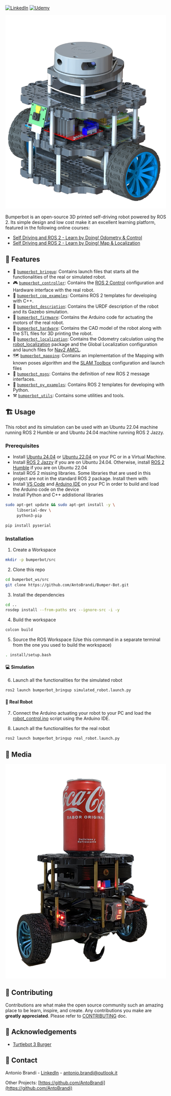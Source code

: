 [![LinkedIn][linkedin-shield]][linkedin-url]
[![Udemy][udemy-shield]][udemy-url]

<p align="center">
  <img src="media/BumperBot.png" alt="Logo">
</p>

Bumperbot is an open-source 3D printed self-driving robot powered by ROS 2. Its simple design and low cost make it an excellent learning platform, featured in the following online courses:
* [Self Driving and ROS 2 - Learn by Doing! Odometry & Control
](https://www.udemy.com/course/self-driving-and-ros-2-learn-by-doing-odometry-control/?referralCode=50BCC4E84DB2DB09BFB3)
* [Self Driving and ROS 2 - Learn by Doing! Map & Localization
](https://www.udemy.com/course/self-driving-and-ros-2-learn-by-doing-map-localization/?referralCode=8FC4AC725C57F7A93F79)

## :robot: Features

- :rocket: [`bumperbot_bringup`](./bumperbot_bringup): Contains launch files that starts all the functionalities of the real or simulated robot.
- :video_game: [`bumperbot_controller`](./bumperbot_controller): Contains the [ROS 2 Control](https://control.ros.org/rolling/index.html) configuration and Hardware interface with the real robot.
- :paperclip: [`bumperbot_cpp_examples`](./bumperbot_cpp_examples): Contains ROS 2 templates for developing with C++.
- :ledger: [`bumperbot_description`](./bumperbot_description): Contains the URDF description of the robot and its Gazebo simulation.
- :battery: [`bumperbot_firmware`](./bumperbot_firmware): Contains the Arduino code for actuating the motors of the real robot.
- :car: [`bumperbot_hardware`](./bumperbot_hardware): Contains the CAD model of the robot along with the STL files for 3D printing the robot.
- :pushpin: [`bumperbot_localization`](./bumperbot_localization): Contains the Odometry calculation using the [robot_localization](https://docs.ros.org/en/melodic/api/robot_localization/html/index.html) package and the Global Localization configuration and launch files for [Nav2 AMCL](https://docs.nav2.org/configuration/packages/configuring-amcl.html).
- :world_map: [`bumperbot_mapping`](./bumperbot_mapping): Contains an implementation of the Mapping with known poses algorithm and the [SLAM Toolbox](https://github.com/SteveMacenski/slam_toolbox) configuration and launch files
- :email: [`bumperbot_msgs`](./bumperbot_msgs/): Contains the definition of new ROS 2 message interfaces.
- :paperclip: [`bumperbot_py_examples`](./bumperbot_py_examples/): Contains ROS 2 templates for developing with Python.
- :hammer_and_pick: [`bumperbot_utils`](./bumperbot_utils/): Contains some utilities and tools.

## :building_construction: Usage

This robot and its simulation can be used with an Ubuntu 22.04 machine running ROS 2 Humble or and Ubuntu 24.04 machine running ROS 2 Jazzy.

### Prerequisites

* Install [Ubuntu 24.04](https://ubuntu.com/download/desktop) or [Ubuntu 22.04](https://releases.ubuntu.com/jammy/) on your PC or in a Virtual Machine.
* Install [ROS 2 Jazzy](https://docs.ros.org/en/jazzy/Installation/Ubuntu-Install-Debians.html) if you are on Ubuntu 24.04. Otherwise, install [ROS 2 Humble](https://docs.ros.org/en/jazzy/Installation/Ubuntu-Install-Debians.html) if you are on Ubuntu 22.04
* Install ROS 2 missing libraries. Some libraries that are used in this project are not in the standard ROS 2 package. Install them with:
* Install [VS Code](https://code.visualstudio.com/) and [Arduino IDE](https://docs.arduino.cc/software/ide-v2/tutorials/getting-started/ide-v2-downloading-and-installing/) on your PC in order to build and load the Arduino code on the device
* Install Python and C++ addistional libraries
```sh
sudo apt-get update && sudo apt-get install -y \
     libserial-dev \
     python3-pip
```

```sh
pip install pyserial
```

### Installation

1. Create a Workspace
```sh
mkdir -p bumperbot/src
```

2. Clone this repo
```sh
cd bumperbot_ws/src
git clone https://github.com/AntoBrandi/Bumper-Bot.git
```

3. Install the dependencies
```sh
cd ..
rosdep install --from-paths src --ignore-src -i -y
```

4. Build the workspace
```sh
colcon build
```

5. Source the ROS Workspace (Use this command in a separate terminal from the one you used to build the workspace)
```sh
. install/setup.bash
```

#### :computer: Simulation

6. Launch all the functionalities for the simulated robot
```sh
ros2 launch bumperbot_bringup simulated_robot.launch.py
```

#### :mechanical_arm: Real Robot

7. Connect the Arduino actuating your robot to your PC and load the [robot_control.ino](./bumperbot_firmware/firmware/robot_control/robot_control.ino) script using the Arduino IDE.

8. Launch all the functionalities for the real robot
```sh
ros2 launch bumperbot_bringup real_robot.launch.py
```

## :selfie: Media

<p align="center">
  <img src="media/real_robot_coke.png" alt="Robot Coke">
</p>

## :raised_hands: Contributing

Contributions are what make the open source community such an amazing place to be learn, inspire, and create. Any contributions you make are **greatly appreciated**.
Please refer to [CONTRIBUTING](CONTRIBUTING.md) doc.

## :star2: Acknowledgements
* [Turtlebot 3 Burger](https://emanual.robotis.com/docs/en/platform/turtlebot3/overview/)

## :link: Contact

Antonio Brandi - [LinkedIn]([linkedin-url]) - antonio.brandi@outlook.it

Other Projects: [https://github.com/AntoBrandi](https://github.com/AntoBrandi)


[linkedin-shield]: https://img.shields.io/badge/-LinkedIn-black.svg?style=flat-square&logo=linkedin&colorB=555
[linkedin-url]: https://www.linkedin.com/in/antonio-brandi-512166bb/
[udemy-shield]: https://img.shields.io/badge/-Udemy-black.svg?style=flat-square&logo=udemy&colorB=555
[udemy-url]: https://www.udemy.com/course/self-driving-and-ros-2-learn-by-doing-odometry-control/?referralCode=50BCC4E84DB2DB09BFB3